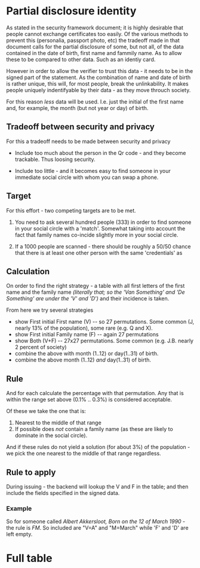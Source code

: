 # Partial disclosure identity

As stated in the security framework document; it is highly desirable that people cannot
exchange certificates too easily. Of the various methods to prevent this (personalia,
passport photo, etc) the tradeoff made in that document calls for the partial disclosure
of some, but not all, of the data contained in the date of birth, first name and fammily
name. As to allow these to be compared to other data. Such as an identiy card.

However in order to allow the verifier to trust this data - it needs to be in the signed
part of the statement. As the combination of name and date of birth is rather unique, this
will, for most people, break the unlinkability. It makes people uniquely indentifyable
by their data - as they move throuch society.

For this reason *less* data will be used. I.e. just the initial of the first name and, for
example, the month (but not year or day) of birth.

## Tradeoff between security and privacy

For this a tradeoff needs to be made between security and privacy

* Include too much about the person in the Qr code - and they become trackable. Thus loosing security.

* Include too little - and it becomes easy to find someone in your immediate social circle with whom you can swap a phone.

## Target

For this effort - two competing targets are to be met.

1. You need to ask several hundred people (333) in order to find someone in your social circle with a 'match'. Somewhat taking into account the fact that family names co-incide slightly more in your social circle.

1. If a 1000 people are scanned - there should be roughly a 50/50 chance that there is at least one other person with the same 'credentials' as 


## Calculation

On order to find the right strategy - a table with all first letters of the first name and the family name *(literally that; so the 'Van Something' and 'De Something' are under the 'V' and 'D')* and their incidence is taken.

From here we try several strategies

* show First initial First name (V) -- so 27 permutations. Some common (J, nearly 13% of the population), some rare (e.g. Q and X).
* show First initial Family name (F) -- again 27 permutations
* show Both (V+F) -- 27x27 permutations. Some common (e.g. J.B. nearly 2 percent of society)
* combine the above with month (1..12) or day(1..31) of birth.
* combine the above month (1..12) *and* day(1..31) of birth.

## Rule

And for each calculate the percentage with that permutation. Any that is within the range set above (0.1% .. 0.3%) is considered acceptable.

Of these we take the one that is:

1. Nearest to the middle of that range
2. If possible does *not* contain a family name (as these are likely to dominate in the social circle).

And if these rules do not yield a solution (for about 3%) of the population - we pick the one nearest to the middle of that range regardless.

## Rule to apply

During issuing - the backend will lookup the V and F in the table; and then include the fields specified in the signed data.

### Example

So for someone called *Albert Akkersloot, Born on the 12 of March 1990* - the rule is *FM*. So included are "V=A" and "M=March" while 'F' and 'D' are left empty.

# Full table

```
